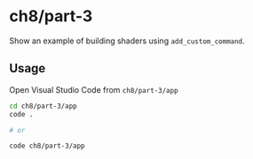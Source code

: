 # ch8/part-3

Show an example of building shaders using `add_custom_command`.

## Usage

Open Visual Studio Code from `ch8/part-3/app`

```bash
cd ch8/part-3/app
code .

# or

code ch8/part-3/app
```

